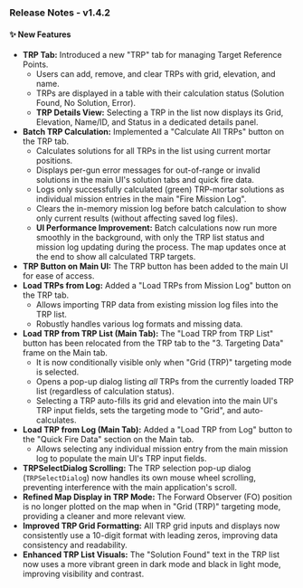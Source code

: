 ### Release Notes - v1.4.2

#### ✨ New Features
*   **TRP Tab:** Introduced a new "TRP" tab for managing Target Reference Points.
    *   Users can add, remove, and clear TRPs with grid, elevation, and name.
    *   TRPs are displayed in a table with their calculation status (Solution Found, No Solution, Error).
    *   **TRP Details View:** Selecting a TRP in the list now displays its Grid, Elevation, Name/ID, and Status in a dedicated details panel.
*   **Batch TRP Calculation:** Implemented a "Calculate All TRPs" button on the TRP tab.
    *   Calculates solutions for all TRPs in the list using current mortar positions.
    *   Displays per-gun error messages for out-of-range or invalid solutions in the main UI's solution tabs and quick fire data.
    *   Logs only successfully calculated (green) TRP-mortar solutions as individual mission entries in the main "Fire Mission Log".
    *   Clears the in-memory mission log before batch calculation to show only current results (without affecting saved log files).
    *   **UI Performance Improvement:** Batch calculations now run more smoothly in the background, with only the TRP list status and mission log updating during the process. The map updates once at the end to show all calculated TRP targets.
*   **TRP Button on Main UI:** The TRP button has been added to the main UI for ease of access.
*   **Load TRPs from Log:** Added a "Load TRPs from Mission Log" button on the TRP tab.
    *   Allows importing TRP data from existing mission log files into the TRP list.
    *   Robustly handles various log formats and missing data.
*   **Load TRP from TRP List (Main Tab):** The "Load TRP from TRP List" button has been relocated from the TRP tab to the "3. Targeting Data" frame on the Main tab.
    *   It is now conditionally visible only when "Grid (TRP)" targeting mode is selected.
    *   Opens a pop-up dialog listing *all* TRPs from the currently loaded TRP list (regardless of calculation status).
    *   Selecting a TRP auto-fills its grid and elevation into the main UI's TRP input fields, sets the targeting mode to "Grid", and auto-calculates.
*   **Load TRP from Log (Main Tab):** Added a "Load TRP from Log" button to the "Quick Fire Data" section on the Main tab.
    *   Allows selecting any individual mission entry from the main mission log to populate the main UI's TRP input fields.
*   **TRPSelectDialog Scrolling:** The TRP selection pop-up dialog (`TRPSelectDialog`) now handles its own mouse wheel scrolling, preventing interference with the main application's scroll.
*   **Refined Map Display in TRP Mode:** The Forward Observer (FO) position is no longer plotted on the map when in "Grid (TRP)" targeting mode, providing a cleaner and more relevant view.
*   **Improved TRP Grid Formatting:** All TRP grid inputs and displays now consistently use a 10-digit format with leading zeros, improving data consistency and readability.
*   **Enhanced TRP List Visuals:** The "Solution Found" text in the TRP list now uses a more vibrant green in dark mode and black in light mode, improving visibility and contrast.
